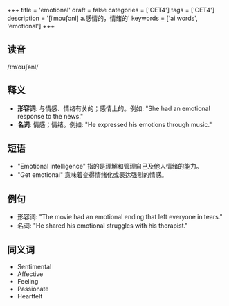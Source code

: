 +++
title = 'emotional'
draft = false
categories = ['CET4']
tags = ['CET4']
description = '[iˈməu∫ənl] a.感情的，情绪的'
keywords = ['ai words', 'emotional']
+++

## 读音
/ɪmˈoʊʃənl/

## 释义
- **形容词**: 与情感、情绪有关的；感情上的。例如: "She had an emotional response to the news."
- **名词**: 情感；情绪。例如: "He expressed his emotions through music."

## 短语
- "Emotional intelligence" 指的是理解和管理自己及他人情绪的能力。
- "Get emotional" 意味着变得情绪化或表达强烈的情感。

## 例句
- 形容词: "The movie had an emotional ending that left everyone in tears."
- 名词: "He shared his emotional struggles with his therapist."

## 同义词
- Sentimental
- Affective
- Feeling
- Passionate
- Heartfelt
